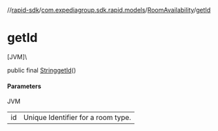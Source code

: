 //[rapid-sdk](../../../index.md)/[com.expediagroup.sdk.rapid.models](../index.md)/[RoomAvailability](index.md)/[getId](get-id.md)

# getId

[JVM]\

public final [String](https://docs.oracle.com/javase/8/docs/api/java/lang/String.html)[getId](get-id.md)()

#### Parameters

JVM

| | |
|---|---|
| id | Unique Identifier for a room type. |

